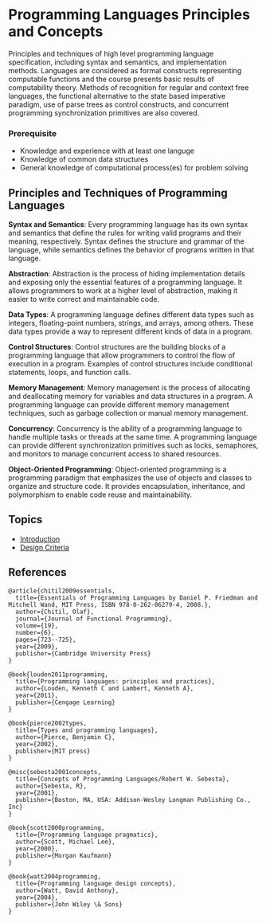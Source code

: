 # Programming Languages Principles and Concepts

Principles and techniques of high level programming language specification, including syntax and semantics, and implementation methods. Languages are considered as formal constructs representing computable functions and the course presents basic results of computability theory. Methods of recognition for regular and context free languages, the functional alternative to the state based imperative paradigm, use of parse trees as control constructs, and concurrent programming synchronization primitives are also covered.




### Prerequisite
* Knowledge and experience with at least one languge
* Knowledge of common data structures
* General knowledge of computational process(es) for problem solving




## Principles and Techniques of Programming Languages

**Syntax and Semantics**: Every programming language has its own syntax and semantics that define the rules for writing valid programs and their meaning, respectively. Syntax defines the structure and grammar of the language, while semantics defines the behavior of programs written in that language.

**Abstraction**: Abstraction is the process of hiding implementation details and exposing only the essential features of a programming language. It allows programmers to work at a higher level of abstraction, making it easier to write correct and maintainable code.

**Data Types**: A programming language defines different data types such as integers, floating-point numbers, strings, and arrays, among others. These data types provide a way to represent different kinds of data in a program.

**Control Structures**: Control structures are the building blocks of a programming language that allow programmers to control the flow of execution in a program. Examples of control structures include conditional statements, loops, and function calls.

**Memory Management**: Memory management is the process of allocating and deallocating memory for variables and data structures in a program. A programming language can provide different memory management techniques, such as garbage collection or manual memory management.

**Concurrency**: Concurrency is the ability of a programming language to handle multiple tasks or threads at the same time. A programming language can provide different synchronization primitives such as locks, semaphores, and monitors to manage concurrent access to shared resources.

**Object-Oriented Programming**: Object-oriented programming is a programming paradigm that emphasizes the use of objects and classes to organize and structure code. It provides encapsulation, inheritance, and polymorphism to enable code reuse and maintainability.


## Topics

* [Introduction](topics/c1_intro.md)
* [Design Criteria](topics/c2_design_criteria.md)



## References
```
@article{chitil2009essentials,
  title={Essentials of Programming Languages by Daniel P. Friedman and Mitchell Wand, MIT Press, ISBN 978-0-262-06279-4, 2008.},
  author={Chitil, Olaf},
  journal={Journal of Functional Programming},
  volume={19},
  number={6},
  pages={723--725},
  year={2009},
  publisher={Cambridge University Press}
}

@book{louden2011programming,
  title={Programming languages: principles and practices},
  author={Louden, Kenneth C and Lambert, Kenneth A},
  year={2011},
  publisher={Cengage Learning}
}

@book{pierce2002types,
  title={Types and programming languages},
  author={Pierce, Benjamin C},
  year={2002},
  publisher={MIT press}
}

@misc{sebesta2001concepts,
  title={Concepts of Programming Languages/Robert W. Sebesta},
  author={Sebesta, R},
  year={2001},
  publisher={Boston, MA, USA: Addison-Wesley Longman Publishing Co., Inc}
}

@book{scott2000programming,
  title={Programming language pragmatics},
  author={Scott, Michael Lee},
  year={2000},
  publisher={Morgan Kaufmann}
}

@book{watt2004programming,
  title={Programming language design concepts},
  author={Watt, David Anthony},
  year={2004},
  publisher={John Wiley \& Sons}
}
```


